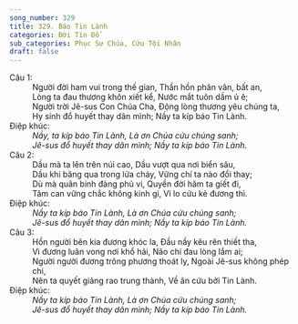 ```yaml
---
song_number: 329
title: 329. Báo Tin Lành
categories: Đời Tín Đồ
sub_categories: Phục Sự Chúa, Cứu Tội Nhân
draft: false
---
```

<dl><dt>Câu 1:</dt><dd data-verse="1">Người đời ham vui trong thế gian, Thần hồn phân vân, bất an, <br/>Lòng ta đau thương khôn xiết kể, Nước mắt tuôn dầm ủ ê; <br/>Người trời Jê-sus Con Chúa Cha, Động lòng thương yêu chúng ta, <br/>Hy sinh đổ huyết thay dân mình; Nầy ta kíp báo Tin Lành. </dd><dt>Điệp khúc:</dt><dd data-chorus="1"><em>Nầy, ta kíp báo Tin Lành, Là ơn Chúa cứu chúng sanh; <br/>Jê-sus đổ huyết thay dân mình; Nầy ta kíp báo Tin Lành. </em></dd><dt>Câu 2:</dt><dd data-verse="2">Dầu mà ta lên trên núi cao, Dầu vượt qua nơi biển sâu, <br/>Dầu khi băng qua trong lửa cháy, Vững chí ta nào đổi thay; <br/>Dù mà quân binh đàng phủ vi, Quyền đời hăm ta giết đi, <br/>Tâm can vững chắc không kinh gì, Vì lo cứu kẻ đương thì. </dd><dt>Điệp khúc:</dt><dd data-chorus="1"><em>Nầy ta kíp báo Tin Lành, Là ơn Chúa cứu chúng sanh; <br/>Jê-sus đổ huyết thay dân mình; Nầy ta kíp báo Tin Lành. </em></dd><dt>Câu 3:</dt><dd data-verse="3">Hồn người bên kia đương khóc la, Đầu nầy kêu rên thiết tha, <br/>Vì đương luân vong nơi khổ hải, Não chí đau lòng lắm ai; <br/>Người người đương trông phương thoát ly, Ngoài Jê-sus không phép chi, <br/>Nên ta quyết giảng rao trung thành, Về ân cứu bởi Tin Lành. </dd><dt>Điệp khúc:</dt><dd data-chorus="1"><em>Nầy ta kíp báo Tin Lành, Là ơn Chúa cứu chúng sanh; <br/>Jê-sus đổ huyết thay dân mình; Nầy ta kíp báo Tin Lành. </em></dd></dl>